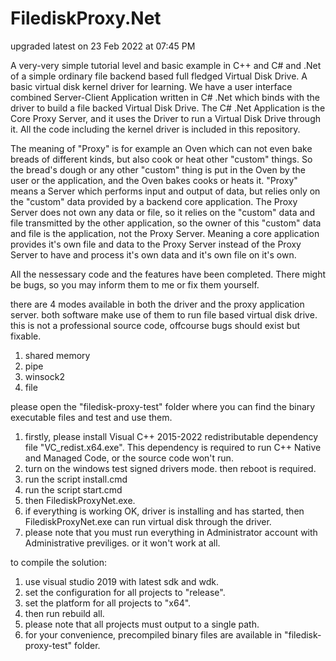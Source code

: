 # FilediskProxy.Net
upgraded latest on 23 Feb 2022 at 07:45 PM

A very-very simple tutorial level and basic example in C++ and C# and .Net of a simple ordinary file backend based full fledged Virtual Disk Drive. A basic virtual disk kernel driver for learning. We have a user interface combined Server-Client Application written in C# .Net which binds with the driver to build a file backed Virtual Disk Drive. The C# .Net Application is the Core Proxy Server, and it uses the Driver to run a Virtual Disk Drive through it. All the code including the kernel driver is included in this repository.

The meaning of "Proxy" is for example an Oven which can not even bake breads of different kinds, but also cook or heat other "custom" things. So the bread's dough or any other "custom" thing is put in the Oven by the user or the application, and the Oven bakes cooks or heats it. "Proxy" means a Server which performs input and output of data, but relies only on the "custom" data provided by a backend core application. The Proxy Server does not own any data or file, so it relies on the "custom" data and file transmitted by the other application, so the owner of this "custom" data and file is the application, not the Proxy Server. Meaning a core application provides it's own file and data to the Proxy Server instead of the Proxy Server to have and process it's own data and it's own file on it's own.

All the nessessary code and the features have been completed. There might be bugs, so you may inform them to me or fix them yourself.

there are 4 modes available in both the driver and the proxy application server. both software make use of them to run file based virtual disk drive. this is not a professional source code, offcourse bugs should exist but fixable.

1. shared memory
2. pipe
3. winsock2
4. file

please open the "filedisk-proxy-test" folder where you can find the binary executable files and test and use them.

1. firstly, please install Visual C++ 2015-2022 redistributable dependency file "VC_redist.x64.exe". This dependency is required to run C++ Native and Managed Code, or the source code won't run.
2. turn on the windows test signed drivers mode. then reboot is required.
3. run the script install.cmd
4. run the script start.cmd
5. then FilediskProxyNet.exe.
6. if everything is working OK, driver is installing and has started, then FilediskProxyNet.exe can run virtual disk through the driver.
7. please note that you must run everything in Administrator account with Administrative previliges. or it won't work at all.

to compile the solution:
1. use visual studio 2019 with latest sdk and wdk.
2. set the configuration for all projects to "release".
3. set the platform for all projects to "x64".
4. then run rebuild all.
5. please note that all projects must output to a single path.
6. for your convenience, precompiled binary files are available in "filedisk-proxy-test" folder.
